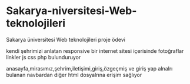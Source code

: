 # Sakarya-niversitesi-Web-teknolojileri
Sakarya üniversitesi Web teknolojileri proje ödevi

kendi şehrimizi anlatan responsive bir internet sitesi
içerisinde fotoğraflar linkler js css php bulunduruyor

anasayfa,mirasımız,şehrim,iletişimi,giriş,özgeçmiş ve giriş yap alnalrı bulanan navbardan diğer html dosyalrına erişim sağlıyor



